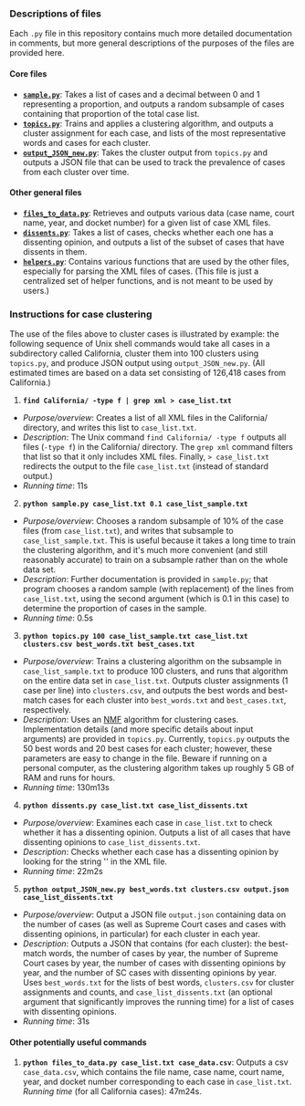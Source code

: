 ### Descriptions of files
Each `.py` file in this repository contains much more detailed documentation in comments, but more general descriptions of the purposes of the files are provided here.

#### Core files
- [**`sample.py`**](sample.py): Takes a list of cases and a decimal between 0 and 1 representing a proportion, and outputs a random subsample of cases containing that proportion of the total case list.
- [**`topics.py`**](topics.py): Trains and applies a clustering algorithm, and outputs a cluster assignment for each case, and lists of the most representative words and cases for each cluster.
- [**`output_JSON_new.py`**](output_JSON_new.py): Takes the cluster output from `topics.py` and outputs a JSON file that can be used to track the prevalence of cases from each cluster over time.

#### Other general files
- [**`files_to_data.py`**](files_to_data.py): Retrieves and outputs various data (case name, court name, year, and docket number) for a given list of case XML files.
- [**`dissents.py`**](dissents.py): Takes a list of cases, checks whether each one has a dissenting opinion, and outputs a list of the subset of cases that have dissents in them.
- [**`helpers.py`**](helpers.py): Contains various functions that are used by the other files, especially for parsing the XML files of cases. (This file is just a centralized set of helper functions, and is not meant to be used by users.)

### Instructions for case clustering
The use of the files above to cluster cases is illustrated by example: the following sequence of Unix shell commands would take all cases in a subdirectory called California, cluster them into 100 clusters using `topics.py`, and produce JSON output using `output_JSON_new.py`. (All estimated times are based on a data set consisting of 126,418 cases from California.)

1. **`find California/ -type f | grep xml > case_list.txt`**
  * _Purpose/overview_: Creates a list of all XML files in the California/ directory, and writes this list to `case_list.txt`.
  * _Description_: The Unix command `find California/ -type f` outputs all files (`-type f`) in the California/ directory. The `grep xml` command filters that list so that it only includes XML files. Finally, `> case_list.txt` redirects the output to the file `case_list.txt` (instead of standard output.)
  * _Running time_: 11s
2. **`python sample.py case_list.txt 0.1 case_list_sample.txt`**
  * _Purpose/overview_: Chooses a random subsample of 10% of the case files (from `case_list.txt`), and writes that subsample to `case_list_sample.txt`. This is useful because it takes a long time to train the clustering algorithm, and it's much more convenient (and still reasonably accurate) to train on a subsample rather than on the whole data set.
  * _Description_: Further documentation is provided in `sample.py`; that program chooses a random sample (with replacement) of the lines from `case_list.txt`, using the second argument (which is 0.1 in this case) to determine the proportion of cases in the sample.
  * _Running time_: 0.5s
3. **`python topics.py 100 case_list_sample.txt case_list.txt clusters.csv best_words.txt best_cases.txt`**
  * _Purpose/overview_: Trains a clustering algorithm on the subsample in `case_list_sample.txt` to produce 100 clusters, and runs that algorithm on the entire data set in `case_list.txt`. Outputs cluster assignments (1 case per line) into `clusters.csv`, and outputs the best words and best-match cases for each cluster into `best_words.txt` and `best_cases.txt`, respectively.
  * _Description_: Uses an [NMF](https://en.wikipedia.org/wiki/Non-negative_matrix_factorization) algorithm for clustering cases. Implementation details (and more specific details about input arguments) are provided in `topics.py`. Currently, `topics.py` outputs the 50 best words and 20 best cases for each cluster; however, these parameters are easy to change in the file. Beware if running on a personal computer, as the clustering algorithm takes up roughly 5 GB of RAM and runs for hours.
  * _Running time_: 130m13s
4. **`python dissents.py case_list.txt case_list_dissents.txt`**
  * _Purpose/overview_: Examines each case in `case_list.txt` to check whether it has a dissenting opinion. Outputs a list of all cases that have dissenting opinions to `case_list_dissents.txt`.
  * _Description_: Checks whether each case has a dissenting opinion by looking for the string '<opinion type="dissent">' in the XML file.
  * _Running time_: 22m2s
5. **`python output_JSON_new.py best_words.txt clusters.csv output.json case_list_dissents.txt`**
  * _Purpose/overview_: Output a JSON file `output.json` containing data on the number of cases (as well as Supreme Court cases and cases with dissenting opinions, in particular) for each cluster in each year.
  * _Description_: Outputs a JSON that contains (for each cluster): the best-match words, the number of cases by year, the number of Supreme Court cases by year, the number of cases with dissenting opinions by year, and the number of SC cases with dissenting opinions by year. Uses `best_words.txt` for the lists of best words, `clusters.csv` for cluster assignments and counts, and `case_list_dissents.txt` (an optional argument that significantly improves the running time) for a list of cases with dissenting opinions.
  * _Running time_: 31s


#### Other potentially useful commands

1. **`python files_to_data.py case_list.txt case_data.csv`**: Outputs a csv `case_data.csv`, which contains the file name, case name, court name, year, and docket number corresponding to each case in `case_list.txt`. _Running time_ (for all California cases): 47m24s.
